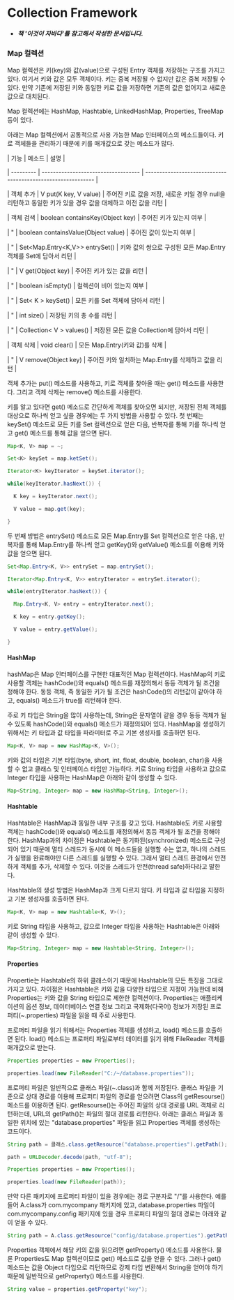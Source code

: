 # Collection Framework 

 

- ##### 책 '이것이 자바다'를 참고해서 작성한 문서입니다. 

 

 

### Map 컬렉션 

Map 컬렉션은 키(key)와 값(value)으로 구성된 Entry 객체를 저장하는 구조를 가지고 있다. 여기서 키와 값은 모두 객체이다. 키는 중복 저장될 수 없지만 값은 중복 저장될 수 있다. 만약 기존에 저장된 키와 동일한 키로 값을 저장하면 기존의 값은 없어지고 새로운 값으로 대치된다.  

Map 컬렉션에는 HashMap, Hashtable, LinkedHashMap, Properties, TreeMap 등이 있다. 

아래는 Map 컬렉션에서 공통적으로 사용 가능한 Map 인터페이스의 메소드들이다. 키로 객체들을 관리하기 때문에 키를 매개값으로 갖는 메소드가 많다. 

| 기능      | 메소드                              | 설명                                                         | 

| --------- | ----------------------------------- | ------------------------------------------------------------ | 

| 객체 추가 | V put(K key, V value)               | 주어진 키로 값을 저장, 새로운 키일 경우 null을 리턴하고 동일한 키가 있을 경우 값을 대체하고 이전 값을 리턴 | 

| 객체 검색 | boolean containsKey(Object key)     | 주어진 키가 있는지 여부                                      | 

| "         | boolean containsValue(Object value) | 주어진 값이 있는지 여부                                      | 

| "         | Set<Map.Entry<K,V>> entrySet()      | 키와 값의 쌍으로 구성된 모든 Map.Entry 객체를 Set에 담아서 리턴 | 

| "         | V get(Object key)                   | 주어진 키가 있는 값을 리턴                                   | 

| "         | boolean isEmpty()                   | 컬렉션이 비어 있는지 여부                                    | 

| "         | Set< K > keySet()                   | 모든 키를 Set 객체에 담아서 리턴                             | 

| "         | int size()                          | 저장된 키의 총 수를 리턴                                     | 

| "         | Collection< V > values()            | 저장된 모든 값을 Collection에 담아서 리턴                    | 

| 객체 삭제 | void clear()                        | 모든 Map.Entry(키와 값)를 삭제                               | 

| "         | V remove(Object key)                | 주어진 키와 일치하는 Map.Entry를 삭제하고 값을 리턴          | 



객체 추가는 put() 메소드를 사용하고, 키로 객체를 찾아올 때는 get() 메소드를 사용한다. 그리고 객체 삭제는 remove() 메소드를 사용한다. 

키를 알고 있다면 get() 메소드로 간단하게 객체를 찾아오면 되지만, 저장된 전체 객체를 대상으로 하나씩 얻고 싶을 경우에는 두 가지 방법을 사용할 수 있다. 첫 번째는 keySet() 메소드로 모든 키를 Set 컬렉션으로 얻은 다음, 반복자를 통해 키를 하나씩 얻고 get() 메소드를 통해 값을 얻으면 된다.

```java
Map<K, V> map = ~; 

Set<K> keySet = map.ketSet(); 

Iterator<K> keyIterator = keySet.iterator(); 

while(keyIterator.hasNext()) { 

  K key = keyIterator.next(); 

  V value = map.get(key); 

}  
```

두 번째 방법은 entrySet() 메소드로 모든 Map.Entry를 Set 컬렉션으로 얻은 다음, 반복자를 통해 Map.Entry를 하나씩 얻고 getKey()와 getValue() 메소드를 이용해 키와 값을 얻으면 된다. 

```java
Set<Map.Entry<K, V>> entrySet = map.entrySet(); 

Iterator<Map.Entry<K, V>> entryIterator = entrySet.iterator(); 

while(entryIterator.hasNext()) { 

  Map.Entry<K, V> entry = entryIterator.next(); 

  K key = entry.getKey(); 

  V value = entry.getValue(); 

} 
```

 

 

#### HashMap 

hashMap은 Map 인터페이스를 구현한 대표적인 Map 컬렉션이다. HashMap의 키로 사용할 객체는 hashCode()와 equals() 메소드를 재정의해서 동등 객체가 될 조건을 정해야 한다. 동등 객체, 즉 동일한 키가 될 조건은 hashCode()의 리턴값이 같아야 하고, equals() 메소드가 true를 리턴해야 한다. 

주로 키 타입은 String을 많이 사용하는데, String은 문자열이 같을 경우 동등 객체가 될 수 있도록 hashCode()와 equals() 메소드가 재정의되어 있다. HashMap을 생성하기 위해서는 키 타입과 값 타입을 파라미터로 주고 기본 생성자를 호출하면 된다. 

```java
Map<K, V> map = new HashMap<K, V>(); 
```

키와 값의 타입은 기본 타입(byte, short, int, float, double, boolean, char)을 사용할 수 없고 클래스 및 인터페이스 타입만 가능하다. 키로 String 타입을 사용하고 값으로 Integer 타입을 사용하는 HashMap은 아래와 같이 생성할 수 있다. 

```java
Map<String, Integer> map = new HashMap<String, Integer>(); 
```

 

#### Hashtable 

Hashtable은 HashMap과 동일한 내부 구조를 갖고 있다. Hashtable도 키로 사용할 객체는 hashCode()와 equals() 메소드를 재정의해서 동등 객체가 될 조건을 정해야 한다. HashMap과의 차이점은 Hashtable은 동기화된(synchronized) 메소드로 구성되어 있기 때문에 멀티 스레드가 동시에 이 메소드들을 실행할 수는 없고, 하나의 스레드가 실행을 완료해야만 다른 스레드를 실행할 수 있다. 그래서 멀티 스레드 환경에서 안전하게 객체를 추가, 삭제할 수 있다. 이것을 스레드가 안전(thread safe)하다라고 말한다. 

Hashtable의 생성 방법은 HashMap과 크게 다르지 않다. 키 타입과 값 타입을 지정하고 기본 생성자를 호출하면 된다. 

```java
Map<K, V> map = new Hashtable<K, V>(); 
```

키로 String 타입을 사용하고, 값으로 Integer 타입을 사용하는 Hashtable은 아래와 같이 생성할 수 있다. 

```java
Map<String, Integer> map = new Hashtable<String, Integer>(); 
```

 

#### Properties 

Propertie는 Hashtable의 하위 클래스이기 때문에 Hashtable의 모든 특징을 그대로 가지고 있다. 차이점은 Hashtable은 키와 값을 다양한 타입으로 지정이 가능한데 비해 Properties는 키와 값을 String 타입으로 제한한 컬렉션이다. Properties는 애플리케이션의 옵션 정보, 데이터베이스 연결 정보 그리고 국제화(다국어) 정보가 저장된 프로퍼티(~.properties) 파일을 읽을 때 주로 사용한다.  

프로퍼티 파일을 읽기 위해서는 Properties 객체를 생성하고, load() 메소드를 호출하면 된다. load() 메소드는 프로퍼티 파일로부터 데이터를 읽기 위해 FileReader 객체를 매개값으로 받는다. 

```java
Properties properties = new Properties(); 

properties.load(new FileReader("C:/~/database.properties")); 
```

프로퍼티 파일은 일반적으로 클래스 파일(~.class)과 함께 저장된다. 클래스 파일을 기준으로 상대 경로를 이용해 프로퍼티 파일의 경로를 얻으려면 Class의 getResourse() 메소드를 이용하면 된다. getResourse()는 주어진 파일의 상대 경로를 URL 객체로 리턴하는데, URL의 getPath()는 파일의 절대 경로를 리턴한다. 아래는 클래스 파일과 동일한 위치에 있는 "database.properties" 파일을 읽고 Properties 객체를 생성하는 코드이다. 

```java
String path = 클래스.class.getResource("database.properties").getPath(); 

path = URLDecoder.decode(path, "utf-8"); 

Properties properties = new Properties(); 

properties.load(new FileReader(path)); 
```

만약 다른 패키지에 프로퍼티 파일이 있을 경우에는 경로 구분자로 "/"를 사용한다. 예를 들어 A.class가 com.mycompany 패키지에 있고, database.properties 파일이  com.mycompany.config 패키지에 있을 경우 프로퍼티 파일의 절대 경로는 아래와 같이 얻을 수 있다. 

```java
String path = A.class.getResource("config/database.properties").getPath(); 
```

Properties 객체에서 해당 키의 값을 읽으려면 getProperty() 메소드를 사용한다. 물론 Properties도 Map 컬렉션이므로 get() 메소드로 값을 얻을 수 있다. 그러나 get() 메소드는 값을 Object 타입으로 리턴하므로 강제 타입 변환해서 String을 얻어야 하기 때문에 일반적으로 getProperty() 메소드를 사용한다. 

```java
String value = properties.getProperty("key"); 
```